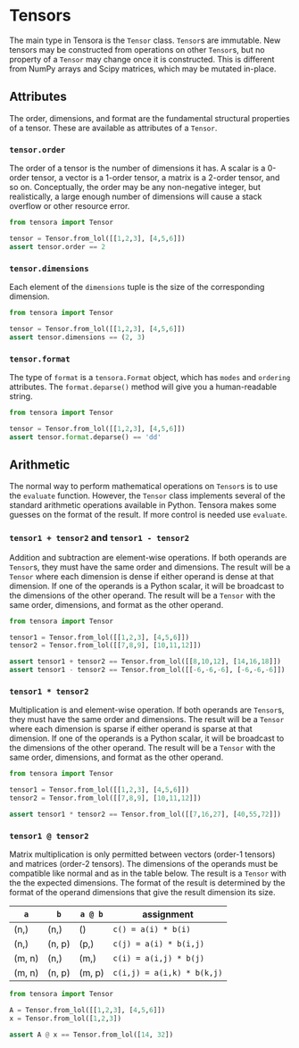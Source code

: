 # Tensors

The main type in Tensora is the `Tensor` class. `Tensor`s are immutable. New tensors may be constructed from operations on other `Tensor`s, but no property of a `Tensor` may change once it is constructed. This is different from NumPy arrays and Scipy matrices, which may be mutated in-place.

## Attributes

The order, dimensions, and format are the fundamental structural properties of a tensor. These are available as attributes of a `Tensor`.

### `tensor.order`

The order of a tensor is the number of dimensions it has. A scalar is a 0-order tensor, a vector is a 1-order tensor, a matrix is a 2-order tensor, and so on. Conceptually, the order may be any non-negative integer, but realistically, a large enough number of dimensions will cause a stack overflow or other resource error.

```python
from tensora import Tensor

tensor = Tensor.from_lol([[1,2,3], [4,5,6]])
assert tensor.order == 2
```

### `tensor.dimensions`

Each element of the `dimensions` tuple is the size of the corresponding dimension.

```python
from tensora import Tensor

tensor = Tensor.from_lol([[1,2,3], [4,5,6]])
assert tensor.dimensions == (2, 3)
```

### `tensor.format`

The type of `format` is a `tensora.Format` object, which has `modes` and `ordering` attributes. The `format.deparse()` method will give you a human-readable string.

```python
from tensora import Tensor

tensor = Tensor.from_lol([[1,2,3], [4,5,6]])
assert tensor.format.deparse() == 'dd'
```

## Arithmetic

The normal way to perform mathematical operations on `Tensor`s is to use the `evaluate` function. However, the `Tensor` class implements several of the standard arithmetic operations available in Python. Tensora makes some guesses on the format of the result. If more control is needed use `evaluate`.

### `tensor1 + tensor2` and `tensor1 - tensor2`

Addition and subtraction are element-wise operations. If both operands are `Tensor`s, they must have the same order and dimensions. The result will be a `Tensor` where each dimension is dense if either operand is dense at that dimension. If one of the operands is a Python scalar, it will be broadcast to the dimensions of the other operand. The result will be a `Tensor` with the same order, dimensions, and format as the other operand.

```python
from tensora import Tensor

tensor1 = Tensor.from_lol([[1,2,3], [4,5,6]])
tensor2 = Tensor.from_lol([[7,8,9], [10,11,12]])

assert tensor1 + tensor2 == Tensor.from_lol([[8,10,12], [14,16,18]])
assert tensor1 - tensor2 == Tensor.from_lol([[-6,-6,-6], [-6,-6,-6]])
```

### `tensor1 * tensor2`

Multiplication is and element-wise operation. If both operands are `Tensor`s, they must have the same order and dimensions. The result will be a `Tensor` where each dimension is sparse if either operand is sparse at that dimension. If one of the operands is a Python scalar, it will be broadcast to the dimensions of the other operand. The result will be a `Tensor` with the same order, dimensions, and format as the other operand.

```python
from tensora import Tensor

tensor1 = Tensor.from_lol([[1,2,3], [4,5,6]])
tensor2 = Tensor.from_lol([[7,8,9], [10,11,12]])

assert tensor1 * tensor2 == Tensor.from_lol([[7,16,27], [40,55,72]])
```

### `tensor1 @ tensor2`

Matrix multiplication is only permitted between vectors (order-1 tensors) and matrices (order-2 tensors). The dimensions of the operands must be compatible like normal and as in the table below. The result is a `Tensor` with the the expected dimensions. The format of the result is determined by the format of the operand dimensions that give the result dimension its size.

| `a`    | `b`    | `a @ b` | assignment                 |
|--------|--------|---------|----------------------------|
| (n,)   | (n,)   | ()      | `c() = a(i) * b(i)`        |
| (n,)   | (n, p) | (p,)    | `c(j) = a(i) * b(i,j)`     |
| (m, n) | (n,)   | (m,)    | `c(i) = a(i,j) * b(j)`     |
| (m, n) | (n, p) | (m, p)  | `c(i,j) = a(i,k) * b(k,j)` |

```python
from tensora import Tensor

A = Tensor.from_lol([[1,2,3], [4,5,6]])
x = Tensor.from_lol([1,2,3])

assert A @ x == Tensor.from_lol([14, 32])
```